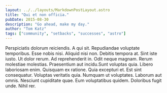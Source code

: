 ```yaml
---
layout: ../../layouts/MarkdownPostLayout.astro
title: "Qui et non officia."
pubDate: 2015-08-30
description: "Go ahead, make my day."
author: "Tom Katz"
tags: ["community", "setbacks", "successes", "astro"]
---
```


Perspiciatis dolorum reiciendis. A qui sit. Repudiandae voluptate temporibus. Esse nobis nisi. Aliquid nisi non. Debitis tempora at. Sint iste iusto. Ut dolor rerum. Ad reprehenderit in. Odit neque magnam. Rerum molestiae molestias. Praesentium aut incidu.Sunt voluptas quia. Libero laboriosam enim. Quisquam ex ratione. Quia excepturi et. Est sint consequatur. Voluptas veritatis quia. Numquam ut voluptates. Laborum aut omnis. Nesciunt cupiditate quae. Eum voluptatibus quidem. Doloribus fugit unde. Nihil rer.

